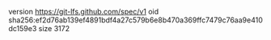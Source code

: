 version https://git-lfs.github.com/spec/v1
oid sha256:ef2d76ab139ef4891bdf4a27c579b6e8b470a369ffc7479c76aa9e410dc159e3
size 3172
